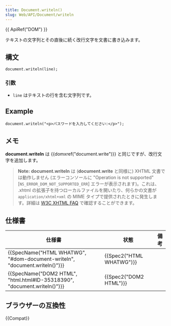```yaml
---
title: Document.writeln()
slug: Web/API/Document/writeln
---
```


{{ ApiRef("DOM") }}

テキストの文字列とその直後に続く改行文字を文書に書き込みます。

## 構文

```
document.writeln(line);
```

### 引数

- `line` はテキストの行を含む文字列です。

## Example

```
document.writeln("<p>パスワードを入力してください:</p>");
```

## メモ

**document.writeln** は {{domxref("document.write")}} と同じですが、改行文字を追加します。

> **Note:** **document.writeln** は (**document.write** と同様に) XHTML 文書では動作しません (エラーコンソールに "Operation is not supported" \[`NS_ERROR_DOM_NOT_SUPPORTED_ERR`] エラーが表示されます)。これは、 .xhtml の拡張子を持つローカルファイルを開いたり、何らかの文書が `application/xhtml+xml` の MIME タイプで提供されたときに発生します。詳細は [W3C XHTML FAQ](http://www.w3.org/MarkUp/2004/xhtml-faq#docwrite) で確認することができます。

## 仕様書

| 仕様書                                                                                               | 状態                             | 備考 |
| ---------------------------------------------------------------------------------------------------- | -------------------------------- | ---- |
| {{SpecName("HTML WHATWG", "#dom-document-writeln", "document.writeln()")}} | {{Spec2("HTML WHATWG")}} |      |
| {{SpecName("DOM2 HTML", "html.html#ID-35318390", "document.writeln()")}}     | {{Spec2("DOM2 HTML")}}     |      |

## ブラウザーの互換性

{{Compat}}
